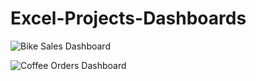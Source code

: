 # Excel-Projects-Dashboards

![Bike Sales Dashboard](https://github.com/Gaur025/Excel-Projects-Dashboards/assets/53060111/58aebdfb-ff1e-42a2-b6ed-09e5d361e918)

![Coffee Orders Dashboard](https://github.com/Gaur025/Excel-Projects-Dashboards/assets/53060111/b0a9a6d8-110e-4cd8-a9a6-e04f0fc2269c)
